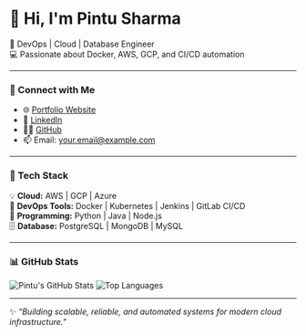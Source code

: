 # 👋 Hi, I'm Pintu Sharma

🚀 DevOps | Cloud | Database Engineer  
💻 Passionate about Docker, AWS, GCP, and CI/CD automation  

---

### 🔗 Connect with Me
- 🌐 [Portfolio Website](https://your-portfolio-link.com)
- 💼 [LinkedIn](https://www.linkedin.com/in/pintu-sharma-386827193/)
- 🧑‍💻 [GitHub](https://github.com/PintuS04)
- 📫 Email: your.email@example.com

---

### 🧰 Tech Stack
💡 **Cloud:** AWS | GCP | Azure  
🐳 **DevOps Tools:** Docker | Kubernetes | Jenkins | GitLab CI/CD  
🧠 **Programming:** Python | Java | Node.js  
🗄️ **Database:** PostgreSQL | MongoDB | MySQL  

---

### 📊 GitHub Stats
![Pintu's GitHub Stats](https://github-readme-stats.vercel.app/api?username=PintuS04&show_icons=true&theme=tokyonight)
![Top Languages](https://github-readme-stats.vercel.app/api/top-langs/?username=PintuS04&layout=compact&theme=tokyonight)

---

✨ _“Building scalable, reliable, and automated systems for modern cloud infrastructure.”_
